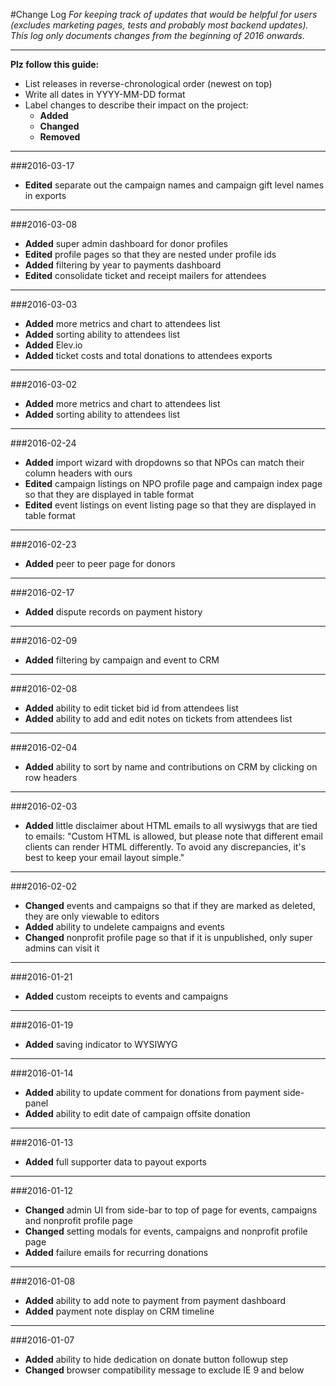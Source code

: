 #Change Log
*For keeping track of updates that would be helpful for users (excludes marketing pages, tests and probably most backend updates).  This log only documents changes from the beginning of 2016 onwards.* 

---
**Plz follow this guide:**

- List releases in reverse-chronological order (newest on top)
- Write all dates in YYYY-MM-DD format
- Label changes to describe their impact on the project:
	- **Added**  
	- **Changed** 
	- **Removed**
---

###2016-03-17

- **Edited** separate out the campaign names and campaign gift level names in exports

---

###2016-03-08
- **Added** super admin dashboard for donor profiles
- **Edited** profile pages so that they are nested under profile ids
- **Added** filtering by year to payments dashboard
- **Edited** consolidate ticket and receipt mailers for attendees
---

###2016-03-03
- **Added** more metrics and chart to attendees list
- **Added** sorting ability to attendees list
- **Added** Elev.io
- **Added** ticket costs and total donations to attendees exports

---

###2016-03-02
- **Added** more metrics and chart to attendees list
- **Added** sorting ability to attendees list

---

###2016-02-24
- **Added** import wizard with dropdowns so that NPOs can match their column headers with ours
- **Edited** campaign listings on NPO profile page and campaign index page so that they are displayed in table format
- **Edited** event listings on event listing page so that they are displayed in table format

---

###2016-02-23
- **Added** peer to peer page for donors

---

###2016-02-17
- **Added** dispute records on payment history

---

###2016-02-09
- **Added** filtering by campaign and event to CRM

---

###2016-02-08
- **Added** ability to edit ticket bid id from attendees list
- **Added** ability to add and edit notes on tickets from attendees list

---

###2016-02-04
- **Added** ability to sort by name and contributions on CRM by clicking on row headers

---

###2016-02-03
- **Added** little disclaimer about HTML emails to all wysiwygs that are tied to emails: "Custom HTML is allowed, but please note that different email clients can render HTML differently.  To avoid any discrepancies, it's best to keep your email layout simple."

---

###2016-02-02 
- **Changed** events and campaigns so that if they are marked as deleted, they are only viewable to editors
- **Added** ability to undelete campaigns and events
- **Changed** nonprofit profile page so that if it is unpublished, only super admins can visit it

---

###2016-01-21 
- **Added** custom receipts to events and campaigns

---

###2016-01-19 
- **Added** saving indicator to WYSIWYG

---

###2016-01-14 
- **Added** ability to update comment for donations from payment side-panel
- **Added** ability to edit date of campaign offsite donation

---  

###2016-01-13 
- **Added** full supporter data to payout exports

---  

###2016-01-12
- **Changed** admin UI from side-bar to top of page for events, campaigns and nonprofit profile page
- **Changed** setting modals for events, campaigns and nonprofit profile page
- **Added** failure emails for recurring donations

---  

###2016-01-08 
- **Added** ability to add note to payment from payment dashboard
- **Added** payment note display on CRM timeline

---  

###2016-01-07
- **Added** ability to hide dedication on donate button followup step
- **Changed** browser compatibility message to exclude IE 9 and below
